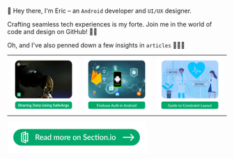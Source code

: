 
<!-- <p align="center"><img src="https://github-readme-streak-stats.herokuapp.com/?user=Ericgacoki&theme=black-ice&hide_border=true&stroke=0000&background=0D1117&ring=e05397&fire=e05397&currStreakLabel=e05397&bg_color=30,e96443,904e95&title_color=fff&text_color=fff" alt="Eric contributions" /></p>

<p align="center"><img src="https://github-readme-stats.vercel.app/api?username=ericgacoki&count_private=true&show_icons=true&theme=vision-friendly-dark& layout=compact&hide_border=true"/> </p> -->

👋 Hey there, I'm Eric – an `Android` developer and `UI/UX` designer.

Crafting seamless tech experiences is my forte. Join me in the world of code and design on GitHub! 🚀🎨

<!--
<p align="left">
  <a href="https://twitter.com/eric_gacoki"><img src="https://img.icons8.com/color/50/000000/twitter-squared.png" alt="twitter"/></a>
  <a href="https://www.linkedin.com/in/eric-gacoki"><img src="https://img.icons8.com/color/50/000000/linkedin.png" alt="linkedin"/></a>
  <a href="https://developers.google.com/profile/u/eric-g"><img src="https://img.icons8.com/color/50/google-logo.png" alt="google dev profile"/></a>
</p>
-->

Oh, and I've also penned down a few insights in `articles` 🚀🎨📝

<table>
    <tr>
        <td>
            <a href="https://www.section.io/engineering-education/safe-args-in-android/">
                <img src="media/safe-args.png" alt="Safe Args" width="320px" />
            </a>
        </td>
        <td>
            <a href="https://www.section.io/engineering-education/firebase-email-and-password-authentication-in-android-using-kotlin/">
                <img src="media/auth.png" alt="Firebase Auth" width="320px" />
            </a>
        </td>
        <td>
            <a href="https://www.section.io/engineering-education/getting-started-with-constraint-layout-in-android/">
                <img src="media/const.png" alt="Constraint Layout" width="320px" />
            </a>
        </td>
    </tr>
</table>

<p align="start">

  <a href="https://www.section.io/engineering-education/authors/eric-gacoki/">
      <img src="media/more.png" alt="Read More" width="320px" />
  </a>
</p>

<!--
<p align="center"> <img src="https://github.com/Ericgacoki/Ericgacoki/blob/output/github-contribution-grid-snake.svg" alt="snake"></center></p>
-->

<!-- ![visitors](https://visitor-badge.glitch.me/badge?page_id=page.id) -->
